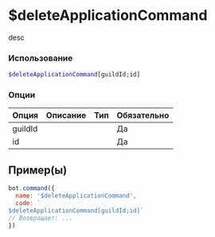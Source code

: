 # $deleteApplicationCommand
desc
### Использование
```php
$deleteApplicationCommand[guildId;id]
```

### Опции

| Опция | Описание | Тип | Обязательно |
|--------|-------------|------|----------|
| guildId |  |  | Да | 
| id |  |  | Да | 
## Пример(ы)

```javascript
bot.command({
  name: '$deleteApplicationCommand',
  code: `
$deleteApplicationCommand[guildId;id]`
// Возвращает: ...
})
```